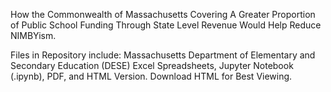 How the Commonwealth of Massachusetts Covering A Greater Proportion of Public School Funding Through State Level Revenue Would Help Reduce NIMBYism. 



Files in Repository include: Massachusetts Department of Elementary and Secondary Education (DESE) Excel Spreadsheets, Jupyter Notebook (.ipynb), PDF, and HTML Version. Download HTML for Best Viewing.
